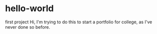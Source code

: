 # hello-world
first project
Hi, I'm trying to do this to start a portfolio for college, as I've never done so before. 
